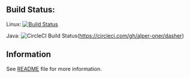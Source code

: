 ## Build Status:
Linux:
[![Build Status](https://travis-ci.org/dasher-project/dasher.svg?branch=master)](https://travis-ci.org/dasher-project/dasher)

Java:
![CircleCI Build Status](https://circleci.com/gh/alper-oner/dasher.svg?style=shield)(https://circleci.com/gh/alper-oner/dasher)

## Information

See [README](https://github.com/dasher-project/dasher/blob/master/README) file for more information.

